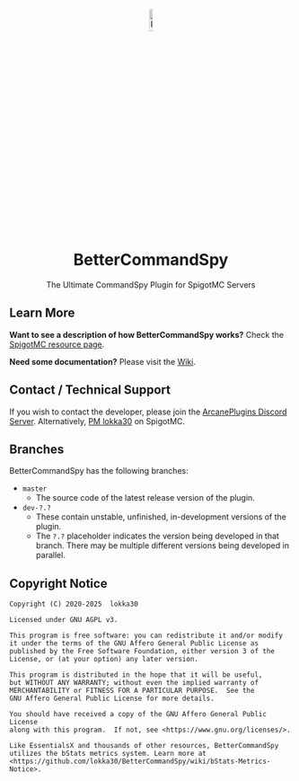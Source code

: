 <div align="center">

<img src="https://i.ibb.co/LPQnFBL/logo2000.png" alt="BetterCommandSpy Logo" width="10%" height="10%" />

# BetterCommandSpy

The Ultimate CommandSpy Plugin for SpigotMC Servers

</div>

## Learn More

**Want to see a description of how BetterCommandSpy works?** Check the [SpigotMC resource page](https://www.spigotmc.org/resources/bettercommandspy.84030/).

**Need some documentation?** Please visit the [Wiki](https://github.com/ArcanePlugins/BetterCommandSpy/wiki).

## Contact / Technical Support

If you wish to contact the developer, please join the [ArcanePlugins Discord Server](https://discord.gg/HqZwdcJ).
Alternatively, [PM lokka30](https://www.spigotmc.org/conversations/add?to=lokka30) on SpigotMC.

## Branches

BetterCommandSpy has the following branches:

* `master`
  * The source code of the latest release version of the plugin.
* `dev-?.?`
  * These contain unstable, unfinished, in-development versions of the plugin.
  * The `?.?` placeholder indicates the version being developed in that branch.
There may be multiple different versions being developed in parallel.

## Copyright Notice

    Copyright (C) 2020-2025  lokka30

    Licensed under GNU AGPL v3.

    This program is free software: you can redistribute it and/or modify
    it under the terms of the GNU Affero General Public License as
    published by the Free Software Foundation, either version 3 of the
    License, or (at your option) any later version.

    This program is distributed in the hope that it will be useful,
    but WITHOUT ANY WARRANTY; without even the implied warranty of
    MERCHANTABILITY or FITNESS FOR A PARTICULAR PURPOSE.  See the
    GNU Affero General Public License for more details.

    You should have received a copy of the GNU Affero General Public License
    along with this program.  If not, see <https://www.gnu.org/licenses/>.

    Like EssentialsX and thousands of other resources, BetterCommandSpy
    utilizes the bStats metrics system. Learn more at
    <https://github.com/lokka30/BetterCommandSpy/wiki/bStats-Metrics-Notice>.